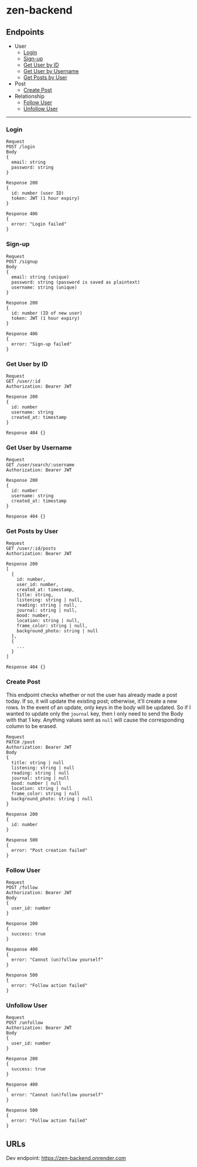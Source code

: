 # zen-backend

## Endpoints

- User
  - [Login](#login)
  - [Sign-up](#sign-up)
  - [Get User by ID](#get-user-by-id)
  - [Get User by Username](get-user-by-username)
  - [Get Posts by User](get-posts-by-user)
- Post
  - [Create Post](#create-post)
- Relationship
  - [Follow User](#follow-user)
  - [Unfollow User](#unfollow-user)

---

### Login

```
Request
POST /login
Body
{
  email: string
  password: string
}

Response 200
{
  id: number (user ID)
  token: JWT (1 hour expiry)
}

Response 406
{
  error: "Login failed"
}
```

### Sign-up

```
Request
POST /signup
Body
{
  email: string (unique)
  password: string (password is saved as plaintext)
  username: string (unique)
}

Response 200
{
  id: number (ID of new user)
  token: JWT (1 hour expiry)
}

Response 406
{
  error: "Sign-up failed"
}
```

### Get User by ID

```
Request
GET /user/:id
Authorization: Bearer JWT

Response 200
{
  id: number
  username: string
  created_at: timestamp
}

Response 404 {}
```

### Get User by Username

```
Request
GET /user/search/:username
Authorization: Bearer JWT

Response 200
{
  id: number
  username: string
  created_at: timestamp
}

Response 404 {}
```

### Get Posts by User

```
Request
GET /user/:id/posts
Authorization: Bearer JWT

Response 200
[
  {
    id: number,
    user_id: number,
    created_at: timestamp,
    title: string,
    listening: string | null,
    reading: string | null,
    journal: string | null,
    mood: number,
    location: string | null,
    frame_color: string | null,
    background_photo: string | null
  },
  {
    ...
  }
]

Response 404 {}
```

### Create Post

This endpoint checks whether or not the user has already made a post today. If so, it will update the existing post; otherwise, it'll create a new rows. In the event of an update, only keys in the body will be updated. So if I wanted to update only the `journal` key, then I only need to send the Body with that 1 key. Anything values sent as `null` will cause the corresponding column to be erased.

```
Request
PATCH /post
Authorization: Bearer JWT
Body
{
  title: string | null
  listening: string | null
  reading: string | null
  journal: string | null
  mood: number | null
  location: string | null
  frame_color: string | null
  background_photo: string | null
}

Response 200
{
  id: number
}

Response 500
{
  error: "Post creation failed"
}
```

### Follow User

```
Request
POST /follow
Authorization: Bearer JWT
Body
{
  user_id: number
}

Response 200
{
  success: true
}

Response 400
{
  error: "Cannot (un)follow yourself"
}

Response 500
{
  error: "Follow action failed"
}
```

### Unfollow User

```
Request
POST /unfollow
Authorization: Bearer JWT
Body
{
  user_id: number
}

Response 200
{
  success: true
}

Response 400
{
  error: "Cannot (un)follow yourself"
}

Response 500
{
  error: "Follow action failed"
}
```

## URLs

Dev endpoint: https://zen-backend.onrender.com
